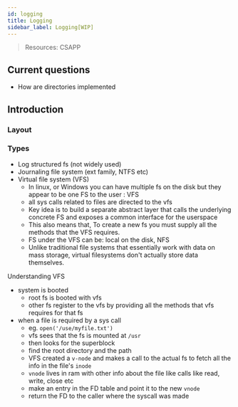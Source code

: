 ```yaml
---
id: logging
title: Logging
sidebar_label: Logging[WIP]
---
```


> Resources:
> CSAPP

## Current questions

- How are directories implemented

## Introduction

### Layout

### Types

- Log structured fs (not widely used)
- Journaling file system (ext family, NTFS etc)
- Virtual file system (VFS)
  - In linux, or Windows you can have multiple fs on the disk but they appear to be one FS to the user : VFS
  - all sys calls related to files are directed to the vfs
  - Key idea is to build a separate abstract layer that calls the underlying concrete FS and exposes a common interface for the userspace
  - This also means that, To create a new fs you must supply all the methods that the VFS requires.
  - FS under the VFS can be: local on the disk, NFS
  - Unlike traditional file systems that essentially work with data on mass storage, virtual filesystems don't actually store data themselves.

Understanding VFS

- system is booted
  - root fs is booted with vfs
  - other fs register to the vfs by providing all the methods that vfs requires for that fs
- when a file is required by a sys call
  - eg. `open('/use/myfile.txt')`
  - vfs sees that the fs is mounted at `/usr`
  - then looks for the superblock
  - find the root directory and the path
  - VFS created a `v-node` and makes a call to the actual fs to fetch all the info in the file's `inode`
  - `vnode` lives in ram with other info about the file like calls like read, write, close etc
  - make an entry in the FD table and point it to the new `vnode`
  - return the FD to the caller where the syscall was made
